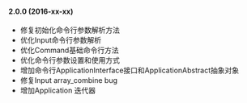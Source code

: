 #### 2.0.0 (2016-xx-xx)
 * 修复初始化命令行参数解析方法
 * 优化Input命令行参数解析
 * 优化Command基础命令行方法
 * 优化命令行参数设置和使用方式
 * 增加命令行ApplicationInterface接口和ApplicationAbstract抽象对象
 * 修复Input array_combine bug
 * 增加Application 迭代器